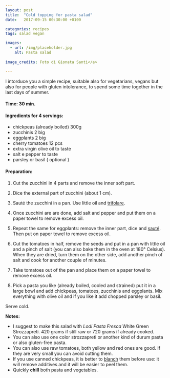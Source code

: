 ```yaml
---
layout: post
title:  "Cold topping for pasta salad"
date:   2017-09-15 00:30:00 +0100

categories: recipes
tags: salad vegan

images:
  - url: /img/placeholder.jpg
    alt: Pasta salad
   
image_credits: Foto di Gionata Santi</a>

---
```


I intorduce you a simple recipe, suitable also for vegetarians, vegans but also for people with gluten intolerance, to spend some time together in the last days of summer.

<!--continua-->

#### Time: 30 min.

#### Ingredients for 4 servings:

* chickpeas (already boiled) 300g
* zucchinis  2 big
* eggplants 2 big
* cherry tomatoes 12 pcs
* extra virgin olive oil to taste
* salt e pepper to taste
* parsley or basil ( optional )

#### Preparation:

1. Cut the zucchini in 4 parts and remove the inner soft part.
2. Dice the external part of zucchini (about 1 cm).
3. Sauté the zucchini in a pan. Use little oil and [trifolare](/en/2017/08/30/trifolare.html).
4. Once zucchini are are done, add salt and pepper and put them on a paper towel to remove excess oil.

5. Repeat the same for eggplants: remove the inner part, dice and [sauté](/en/2017/08/30/trifolare.html). Then put on paper towel to remove excess oil.

6. Cut the tomatoes in half, remove the seeds and put in a pan with little oil and a pinch of salt (you can also bake them in the oven at 180° Celsius). When they are dried, turn them on the other side, add another pinch of salt and cook for another couple of minutes.

7. Take tomatoes out of the pan and place them on a paper towel to remove excess oil.

8. Pick a pasta you like (already boiled, cooled and strained) put it in a large bowl and add chickpeas, tomatoes, zucchinis and eggplants. Mix everything with olive oil and if you like it add chopped parsley or basil.

Serve cold.


**Notes:**

* I suggest to make this salad with *Lodi Pasta Fresca* White Green Strozzapreti. 420 grams if still raw or 720 grams if already cooked.
* You can also use one color strozzapreti or another kind of durum pasta or also gluten-free pasta.
* You can also use raw tomatoes, both yellow and red ones are good. If they are very small you can avoid cutting them.
* If you use canned chickpeas, it is better to [blanch](/en/2017/08/29/sbianchire) them before use: it will remove additives and it will be easier to peel them.
* Quickly **chill** both pasta and vegetables.


